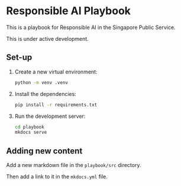 # Responsible AI Playbook

This is a playbook for Responsible AI in the Singapore Public Service.

This is under active development.

## Set-up

1. Create a new virtual environment:

    ```bash
    python -m venv .venv
    ```

2. Install the dependencies:

    ```bash
    pip install -r requirements.txt
    ```

3. Run the development server:

    ```bash
    cd playbook
    mkdocs serve
    ```

## Adding new content

Add a new markdown file in the `playbook/src` directory.

Then add a link to it in the `mkdocs.yml` file.
